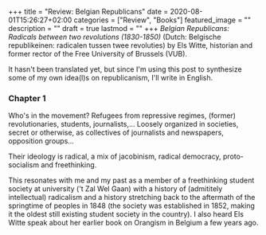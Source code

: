 +++
title =  "Review: Belgian Republicans"
date = 2020-08-01T15:26:27+02:00
categories = ["Review", "Books"]
featured_image = ""
description = ""
draft = true
lastmod = ""
+++
*Belgian Republicans: Radicals between two revolutions (1830-1850)* (Dutch: Belgische republikeinen: radicalen tussen twee revoluties) by Els Witte, historian and former rector of the Free University of Brussels (VUB).

It hasn't been translated yet, but since I'm using this post to synthesize some of my own idea(l)s on republicanism, I'll write in English. 
<!--more-->

### Chapter 1
Who's in the movement? Refugees from repressive regimes, (former) revolutionaries, students, journalists,... Loosely organized in societies, secret or otherwise, as collectives of journalists and newspapers, opposition groups... 

Their ideology is radical, a mix of jacobinism, radical democracy, proto-socialism and freethinking.

This resonates with me and my past as a member of a freethinking student society at university ('t Zal Wel Gaan) with a history of (admititely intellectual) radicalism and a history stretching back to the aftermath of the springtime of peoples in 1848 (the society was established in 1852, making it the oldest still existing student society in the country). I also heard Els Witte speak about her earlier book on Orangism in Belgium a few years ago.